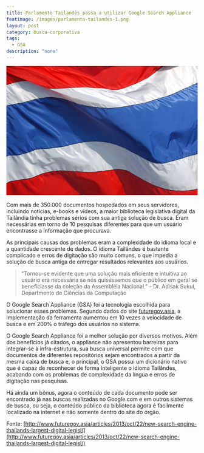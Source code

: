 ```yaml
---
title: Parlamento Tailandês passa a utilizar Google Search Appliance
featimage: /images/parlamento-tailandes-1.png
layout: post
category: busca-corporativa
tags: 
  - GSA
description: "none"
---
```


![Bandeira da Tailândia](/images/parlamento-tailandes-2.jpg)

Com mais de 350.000 documentos hospedados em seus servidores, incluindo notícias, e-books e vídeos, a maior biblioteca legislativa digital da Tailândia tinha problemas sérios com sua antiga solução de busca. Eram necessárias em torno de 10 pesquisas diferentes para que um usuário encontrasse a informação que procurava.

As principais causas dos problemas eram a complexidade do idioma local e a quantidade crescente de dados. O idioma Tailândes é bastante complicado e erros de digitação são muito comuns, o que impedia a solução de busca antiga de entregar resultados relevantes aos usuários.

>“Tornou-se evidente que uma solução mais eficiente e intuitiva ao usuário era necessária se nós quiséssemos que o público em geral se beneficiasse da coleção da Assembléia Nacional.” – Dr. Adisak Sukul, Departmento de Ciências da Computação

O Google Search Appliance (GSA) foi a tecnologia escolhida para solucionar esses problemas. Segundo dados do site [futuregov.asia](http://www.futuregov.asia/articles/2013/oct/22/new-search-engine-thailands-largest-digital-legisl/), a implementação da ferramenta aumentou em 10 vezes a velocidade de busca e em 200% o tráfego dos usuários no sistema.

O Google Search Appliance foi a melhor solução por diversos motivos. Além dos benefícios já citados, o appliance não apresentou barreiras para integrar-se à infra-estrutura, sua busca universal permite com que documentos de diferentes repositórios sejam encontrados a partir da mesma caixa de busca e, o principal, o GSA possui um dicionário nativo que é capaz de reconhecer de forma inteligente o idioma Tailândes, acabando com os problemas de complexidade da língua e erros de digitação nas pesquisas.

Há ainda um bônus, agora o conteúdo de cada documento pode ser encontrado já nas buscas realizadas no Google.com e em outros sistemas de busca, ou seja, o conteúdo público da biblioteca agora é facilmente localizado na internet e não somente dentro do site do órgão.

Fonte: [http://www.futuregov.asia/articles/2013/oct/22/new-search-engine-thailands-largest-digital-legisl/](http://www.futuregov.asia/articles/2013/oct/22/new-search-engine-thailands-largest-digital-legisl/)